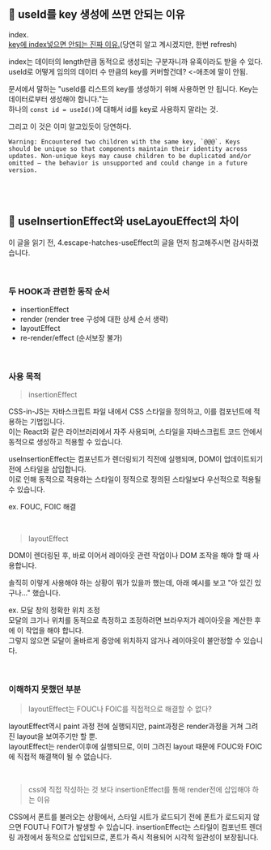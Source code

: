 ## 💛 useId를 key 생성에 쓰면 안되는 이유

index. <br/>[key에 index넣으면 안되는 진짜 이유.](https://yozm.wishket.com/magazine/detail/2634/#:~:text=key%EC%97%90%20index%20%EA%B0%92%EC%9D%84%20%EB%B6%80%EC%97%AC%ED%95%98%EB%A9%B4%20%EC%95%88%20%EB%90%98%EB%8A%94%20%EC%9D%B4%EC%9C%A0,%EC%9D%B4%20%EB%96%A8%EC%96%B4%EC%A7%88%20%EC%88%98%20%EC%9E%88%EB%8B%A4%EB%8A%94%20%EA%B2%83%EC%9D%B4%EC%A3%A0.)(당연히 알고 계시겠지만, 한번 refresh)

index는 데이터의 length만큼 동적으로 생성되는 구분자니까 유혹이라도 받을 수 있다. <br/>
useId로 어떻게 임의의 데이터 수 만큼의 key를 커버할건데? <-애초에 말이 안됨.

문서에서 말하는 "useId를 리스트의 key를 생성하기 위해 사용하면 안 됩니다. Key는 데이터로부터 생성해야 합니다."는 <br/>
하나의 ```const id = useId()```에 대해서 id를 key로 사용하지 말라는 것.

그리고 이 것은 이미 알고있듯이 당연하다. <br/>
```
Warning: Encountered two children with the same key, `@@@`. Keys should be unique so that components maintain their identity across updates. Non-unique keys may cause children to be duplicated and/or omitted — the behavior is unsupported and could change in a future version.
```

<br/>
<br/>

## 💛 useInsertionEffect와 useLayouEffect의 차이

이 글을 읽기 전, 4.escape-hatches-useEffect의 글을 먼저 참고해주시면 감사하겠습니다.

<br/>

### 두 HOOK과 관련한 동작 순서
- insertionEffect 
- render (render tree 구성에 대한 상세 순서 생략)
- layoutEffect 
- re-render/effect (순서보장 불가)

<br/>

### 사용 목적

> insertionEffect

CSS-in-JS는 자바스크립트 파일 내에서 CSS 스타일을 정의하고, 이를 컴포넌트에 적용하는 기법입니다. <br/>
이는 React와 같은 라이브러리에서 자주 사용되며, 스타일을 자바스크립트 코드 안에서 동적으로 생성하고 적용할 수 있습니다.

useInsertionEffect는 컴포넌트가 렌더링되기 직전에 실행되며, DOM이 업데이트되기 전에 스타일을 삽입합니다. <br/>
이로 인해 동적으로 적용하는 스타일이 정적으로 정의된 스타일보다 우선적으로 적용될 수 있습니다.

ex. FOUC, FOIC 해결

<br/>

> layoutEffect

DOM이 렌더링된 후, 바로 이어서 레이아웃 관련 작업이나 DOM 조작을 해야 할 때 사용합니다.

솔직히 이렇게 사용해야 하는 상황이 뭐가 있을까 했는데, 아래 예시를 보고 "아 있긴 있구나..." 했습니다.

ex. 모달 창의 정확한 위치 조정 <br/>
모달의 크기나 위치를 동적으로 측정하고 조정하려면 브라우저가 레이아웃을 계산한 후에 이 작업을 해야 합니다. <br/>
그렇지 않으면 모달이 올바르게 중앙에 위치하지 않거나 레이아웃이 불안정할 수 있습니다.

<br/>

### 이해하지 못했던 부분

> layoutEffect는 FOUC나 FOIC를 직접적으로 해결할 수 없다?

layoutEffect역시 paint 과정 전에 실행되지만, paint과정은 render과정을 거쳐 그려진 layout을 보여주기만 할 뿐.<br/>
layoutEffect는 render이후에 실행되므로, 이미 그려진 layout 때문에 FOUC와 FOIC에 직접적 해결책이 될 수 없습니다.

<br/>

> css에 직접 작성하는 것 보다 insertionEffect를 통해 render전에 삽입해야 하는 이유

CSS에서 폰트를 불러오는 상황에서, 스타일 시트가 로드되기 전에 폰트가 로드되지 않으면 FOUT나 FOIT가 발생할 수 있습니다.
insertionEffect는 스타일이 컴포넌트 렌더링 과정에서 동적으로 삽입되므로, 폰트가 즉시 적용되어 시각적 일관성이 보장됩니다.

<br/>
<br/>
